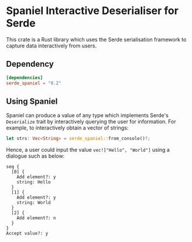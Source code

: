 Spaniel Interactive Deserialiser for Serde
==========================================

This crate is a Rust library which uses the Serde serialisation framework to
capture data interactively from users.

[Serde]: https://github.com/serde-rs/serde

## Dependency

```toml
[dependencies]
serde_spaniel = "0.2"
```

## Using Spaniel

Spaniel can produce a value of any type which implements Serde's `Deserialize`
trait by interactively querying the user for information. For example, to
interactively obtain a vector of strings:

```rust
let strs: Vec<String> = serde_spaniel::from_console()?;
```

Hence, a user could input the value `vec!["Hello", "World"]` using a dialogue
such as below:

```
seq {
  [0] {
    Add element?: y
    string: Hello
  }
  [1] {
    Add element?: y
    string: World
  }
  [2] {
    Add element?: n
  }
}
Accept value?: y
```
